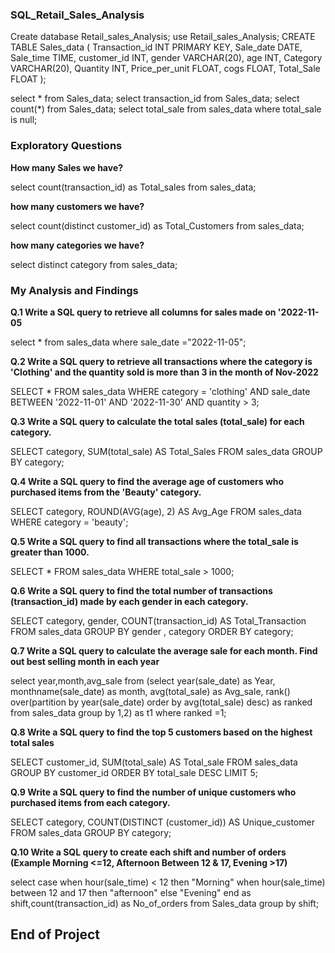 ### SQL_Retail_Sales_Analysis

Create database Retail_sales_Analysis;
use Retail_sales_Analysis;
CREATE TABLE Sales_data (
    Transaction_id INT PRIMARY KEY,
    Sale_date DATE,
    Sale_time TIME,
    customer_id INT,
    gender VARCHAR(20),
    age INT,
    Category VARCHAR(20),
    Quantity INT,
    Price_per_unit FLOAT,
    cogs FLOAT,
    Total_Sale FLOAT
); 

select * from Sales_data;
select transaction_id from Sales_data;
select count(*) from Sales_data;
select total_sale from sales_data where total_sale is null;

 ### Exploratory Questions
**How many Sales we have?**

select count(transaction_id) as Total_sales from sales_data;

**how many customers we have?**

select count(distinct customer_id) as Total_Customers from sales_data;

**how many categories we have?**

select distinct category from sales_data;


### My Analysis and Findings
**Q.1 Write a SQL query to retrieve all columns for sales made on '2022-11-05**

select * from sales_data where sale_date ="2022-11-05";

**Q.2 Write a SQL query to retrieve all transactions where the category is 'Clothing' and the quantity sold is more than 3 in the month of Nov-2022**

SELECT 
    *
FROM
    sales_data
WHERE
    category = 'clothing'
        AND sale_date BETWEEN '2022-11-01' AND '2022-11-30'
        AND quantity > 3;

        
**Q.3 Write a SQL query to calculate the total sales (total_sale) for each category.**

SELECT 
    category, SUM(total_sale) AS Total_Sales
FROM
    sales_data
GROUP BY category;

**Q.4 Write a SQL query to find the average age of customers who purchased items from the 'Beauty' category.**

SELECT 
    category, ROUND(AVG(age), 2) AS Avg_Age
FROM
    sales_data
WHERE
    category = 'beauty';

**Q.5 Write a SQL query to find all transactions where the total_sale is greater than 1000.**

SELECT 
    *
FROM
    sales_data
WHERE
    total_sale > 1000;

**Q.6 Write a SQL query to find the total number of transactions (transaction_id) made by each gender in each category.**

SELECT 
    category, gender, COUNT(transaction_id) AS Total_Transaction
FROM
    sales_data
GROUP BY gender , category
ORDER BY category;

**Q.7 Write a SQL query to calculate the average sale for each month. Find out best selling month in each year**

select year,month,avg_sale from (select year(sale_date) as Year,
monthname(sale_date) as month,
avg(total_sale) as Avg_sale,
rank() over(partition by year(sale_date) order by avg(total_sale) desc) as ranked 
from sales_data group by 1,2) as t1 where ranked =1;

**Q.8 Write a SQL query to find the top 5 customers based on the highest total sales**

SELECT 
    customer_id, SUM(total_sale) AS Total_sale
FROM
    sales_data
GROUP BY customer_id
ORDER BY total_sale DESC
LIMIT 5;

**Q.9 Write a SQL query to find the number of unique customers who purchased items from each category.**

SELECT 
    category, COUNT(DISTINCT (customer_id)) AS Unique_customer
FROM
    sales_data
GROUP BY category;

**Q.10 Write a SQL query to create each shift and number of orders (Example Morning <=12, Afternoon Between 12 & 17, Evening >17)**

select 
case 
when hour(sale_time) < 12 then "Morning"
when hour(sale_time) between 12 and 17 then "afternoon"
else "Evening"
end as shift,count(transaction_id) as No_of_orders
from Sales_data group by shift;

## End of Project
